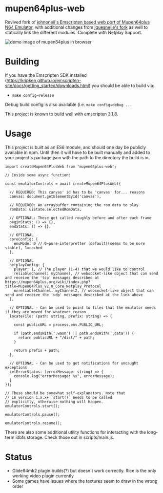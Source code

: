  # mupen64plus-web
Revived fork of [johnoneil's Emscripten based web port of Mupen64plus N64 Emulator](https://github.com/johnoneil/mupen64plus-web), with additional changes from [jquesnelle's fork](https://github.com/jquesnelle/mupen64plus-ui-console/tree/emscripten) as well to statically link the different modules. Complete with Netplay Support.

![demo image of mupen64plus in browser](https://raw.githubusercontent.com/johnoneil/mupen64plus-web/master/img/Screenshot%20from%202015-12-19%2016%3A02%3A03.png)

# Building
If you have the Emscripten SDK installed (https://kripken.github.io/emscripten-site/docs/getting_started/downloads.html) you should be able to build via:
* ```make config=release```

Debug build config is also available (i.e. ```make config=debug ...```

This project is known to build well with emscripten 3.1.8.

# Usage

This project is built as an ES6 module, and should one day be publicly available in npm. Until then it will have to be built manually and added to your project's package.json with the path to the directory the build is in.

```
import createMupen64PlusWeb from 'mupen64plus-web';

// Inside some async function:

const emulatorControls = await createMupen64PlusWeb({

  // REQUIRED: This canvas' id has to be 'canvas' for... reasons
  canvas: document.getElementById('canvas'),

  // REQUIRED: An arraybuffer containing the rom data to play
  romData: uiState.selectedRomData,

  // OPTIONAL: These get called roughly before and after each frame
  beginStats: () => {},
  endStats: () => {},

  // OPTIONAL
  coreConfig: {
    emuMode: 0 // 0=pure-interpretter (default)(seems to be more stable), 1=cached
  },

  // OPTIONAL
  netplayConfig: {
    player: 1, // The player (1-4) that we would like to control
    reliableChannel: myChannel, // websocket-like object that can send and receive the 'tcp' messages described at https://mupen64plus.org/wiki/index.php?title=Mupen64Plus_v2.0_Core_Netplay_Protocol
    unreliableChannel: myChannel2, // websocket-like object that can send and receive the 'udp' messages described at the link above
  },

  // OPTIONAL - Can be used to point to files that the emulator needs if they are moved for whatever reason
  locateFile: (path: string, prefix: string) => {

    const publicURL = process.env.PUBLIC_URL;

    if (path.endsWith('.wasm') || path.endsWith('.data')) {
      return publicURL + "/dist/" + path;
    }

    return prefix + path;
  },

  // OPTIONAL - Can be used to get notifications for uncaught exceptions
  setErrorStatus: (errorMessage: string) => {
    console.log("errorMessage: %s", errorMessage);
  }
});

// These should be somewhat self-explanatory. Note that
// in version 1.x.x+ `start()` needs to be called
// explicitly, otherwise nothing will happen.
emulatorControls.start();

emulatorControls.pause();

emulatorControls.resume();

```

There are also some additional utility functions for interacting with the long-term idbfs storage. Check those out in scripts/main.js.


# Status
* Glide64mk2 plugin builds(?) but doesn't work correctly. Rice is the only working video plugin currently
* Some games have issues where the textures seem to draw in the wrong order


